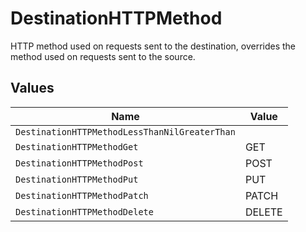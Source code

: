 # DestinationHTTPMethod

HTTP method used on requests sent to the destination, overrides the method used on requests sent to the source.


## Values

| Name                                          | Value                                         |
| --------------------------------------------- | --------------------------------------------- |
| `DestinationHTTPMethodLessThanNilGreaterThan` | <nil>                                         |
| `DestinationHTTPMethodGet`                    | GET                                           |
| `DestinationHTTPMethodPost`                   | POST                                          |
| `DestinationHTTPMethodPut`                    | PUT                                           |
| `DestinationHTTPMethodPatch`                  | PATCH                                         |
| `DestinationHTTPMethodDelete`                 | DELETE                                        |